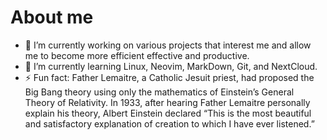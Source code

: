 # About me

- 🔭 I’m currently working on various projects that interest me and allow me to become more efficient effective and productive. 
- 🌱 I’m currently learning Linux, Neovim, MarkDown, Git, and NextCloud.
- ⚡ Fun fact: Father Lemaitre, a Catholic Jesuit priest, had proposed the Big Bang theory using only the mathematics of Einstein’s General Theory of Relativity.  In 1933, after hearing Father Lemaitre personally explain his theory, Albert Einstein declared “This is the most beautiful and satisfactory explanation of creation to which I have ever listened.”
